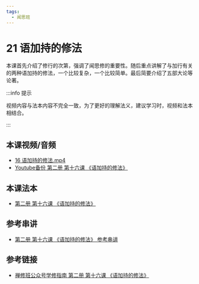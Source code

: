 ```yaml
---
tags:
  - 闻思班
---
```


# 21 语加持的修法

本课首先介绍了修行的次第，强调了闻思修的重要性。随后重点讲解了与加行有关的两种语加持的修法，一个比较复杂，一个比较简单。最后简要介绍了五部大论等论著。

:::info 提示

视频内容与法本内容不完全一致，为了更好的理解法义，建议学习时，视频和法本相结合。

:::

## 本课视频/音频

* [16 语加持的修法.mp4](https://f.huidengchanxiu.net/jmy/%e6%85%a7%e7%81%af%e7%a6%85%e4%bf%ae%e8%af%be/%e6%85%a7%e7%81%af%e7%a6%85%e4%bf%ae%e8%af%be%e7%ac%ac%e4%ba%8c%e5%86%8c/16%20%e8%af%ad%e5%8a%a0%e6%8c%81%e7%9a%84%e4%bf%ae%e6%b3%95.mp4)
* [Youtube备份 第二册 第十六课 《语加持的修法》](https://www.youtube.com/watch?v=oFBJPCHRLF8&list=PL7aUyQTIJqAjD33MPzguoKwShqtttVmg9&index=23)

## 本课法本

* [第二册 第十六课 《语加持的修法》](/books/b2/2-15)

## 参考串讲

* [第二册 第十六课 《语加持的修法》 参考串讲](https://www.huidengvan.com/f/up/%E8%AF%AD%E5%8A%A0%E6%8C%81%E7%9A%84%E4%BF%AE%E6%B3%952022.pdf)

## 参考链接

* [禅修班公众号学修指南 第二册 第十六课 《语加持的修法》](https://mp.weixin.qq.com/s?__biz=MzI2NTQ1NDcxNg==&mid=100001956&idx=1&sn=d2978288632534b8fe34c92d7a3487c8&scene=19#wechat_redirect)
